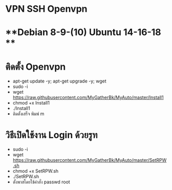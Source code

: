 # **VPN SSH Openvpn** <br>
# **Debian 8-9-(10) Ubuntu 14-16-18 ** <br>

# **ติดตั้ง Openvpn** <br>
- apt-get update -y; apt-get upgrade -y; wget
- sudo -i
- wget https://raw.githubusercontent.com/MyGatherBk/MyAuto/master/Install1
- chmod +x Install1
- ./Install1
- ติดตั้งเสร็จ พิมพ์ m

# **วิธีเปิดใช้งาน Login ด้วยรูท** <br>
- sudo -i
- wget https://raw.githubusercontent.com/MyGatherBk/MyAuto/master/SetRPW.sh
- chmod +x SetRPW.sh
- ./SetRPW.sh
- ตั้งพาสโดยใช้คำสั่ง passwd root

